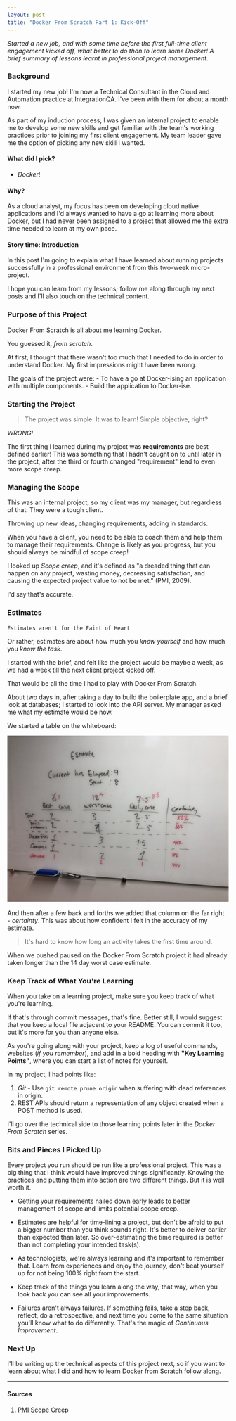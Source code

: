 ```yaml
---
layout: post
title: "Docker From Scratch Part 1: Kick-Off"
---
```


_Started a new job, and with some time before the first full-time client engagement kicked off, what better to do than to learn some Docker! A brief summary of lessons learnt in professional project management._

### Background
I started my new job! I'm now a Technical Consultant in the Cloud and Automation practice at IntegrationQA. I've been with them for about a month now.

As part of my induction process, I was given an internal project to enable me to develop some new skills and get familiar with the team's working practices prior to joining my first client engagement. My team leader gave me the option of picking any new skill I wanted.

#### What did I pick?

- *Docker*!

#### Why?

As a cloud analyst, my focus has been on developing cloud native applications and I'd always wanted to have a go at learning more about Docker, but I had never been assigned to a project that allowed me the extra time needed to learn at my own pace.

#### Story time: Introduction

In this post I'm going to explain what I have learned about running projects successfully in a professional environment from this two-week micro-project.

I hope you can learn from my lessons; follow me along through my next posts and I'll also touch on the technical content.

### Purpose of this Project
Docker From Scratch is all about me learning Docker.

You guessed it, *from scratch*.

At first, I thought that there wasn't too much that I needed to do in order to understand Docker. My first impressions might have been wrong.

The goals of the project were:
    - To have a go at Docker-ising an application with multiple components.
    - Build the application to Docker-ise.

### Starting the Project
> The project was simple. It was to learn! Simple objective, right?

*WRONG!*

The first thing I learned during my project was **requirements** are best defined earlier! This was something that I hadn't caught on to until later in the project, after the third or fourth changed "requirement" lead to even more scope creep.

### Managing the Scope

This was an internal project, so my client was my manager, but regardless of that: They were a tough client.

Throwing up new ideas, changing requirements, adding in standards.

When you have a client, you need to be able to coach them and help them to manage their requirements. Change is likely as you progress, but you should always be mindful of scope creep!

I looked up *Scope creep*, and it's defined as "a dreaded thing that can happen on any project, wasting money, decreasing satisfaction, and causing the expected project value to not be met." (PMI, 2009).

I'd say that's accurate.

### Estimates
    Estimates aren't for the Faint of Heart

Or rather, estimates are about how much you *know yourself* and how much you *know the task*.

I started with the brief, and felt like the project would be maybe a week, as we had a week till the next client project kicked off.

That would be all the time I had to play with Docker From Scratch.

About two days in, after taking a day to build the boilerplate app, and a brief look at databases; I started to look into the API server. My manager asked me what my estimate would be now.

We started a table on the whiteboard:

![Estimates](../images/estimates_whiteboard.jpg)

And then after a few back and forths we added that column on the far right - _certainty_. This was about how confident I felt in the accuracy of my estimate.

> It's hard to know how long an activity takes the first time around.

When we pushed paused on the Docker From Scratch project it had already taken longer than the 14 day worst case estimate.

### Keep Track of What You're Learning

When you take on a learning project, make sure you keep track of what you're learning.

If that's through commit messages, that's fine. Better still, I would suggest that you keep a local file adjacent to your README. You can commit it too, but it's more for you than anyone else.

As you're going along with your project, keep a log of useful commands, websites (_if you remember_), and add in a bold heading with **"Key Learning Points"**, where you can start a list of notes for yourself.

In my project, I had points like:
1.  _Git_ - Use `git remote prune origin` when suffering with dead references in origin.
2. REST APIs should return a representation of any object created when a POST method is used.

I'll go over the technical side to those learning points later in the _Docker From Scratch_ series.

### Bits and Pieces I Picked Up

Every project you run should be run like a professional project. This was a big thing that I think would have improved things significantly. Knowing the practices and putting them into action are two different things. But it is well worth it.

- Getting your requirements nailed down early leads to better management of scope and limits potential scope creep.

- Estimates are helpful for time-lining a project, but don't be afraid to put a bigger number than you think sounds right. It's better to deliver earlier than expected than later. So over-estimating the time required is better than not completing your intended task(s).

- As technologists, we're always learning and it's important to remember that. Learn from experiences and enjoy the journey, don't beat yourself up for not being 100% right from the start.

- Keep track of the things you learn along the way, that way, when you look back you can see all your improvements. 

- Failures aren't always failures. If something fails, take a step back, reflect, do a retrospective, and next time you come to the same situation you'll know what to do differently. That's the magic of _Continuous Improvement_.

### Next Up

I'll be writing up the technical aspects of this project next, so if you want to learn about what I did and how to learn Docker from Scratch follow along.

___

#### Sources

1. [PMI Scope Creep](https://www.pmi.org/learning/library/top-five-causes-scope-creep-6675)
